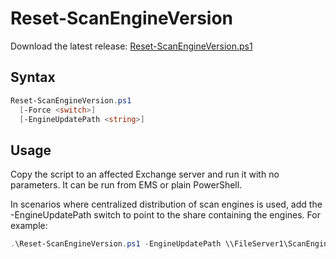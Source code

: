 # Reset-ScanEngineVersion

Download the latest release: [Reset-ScanEngineVersion.ps1](https://github.com/microsoft/CSS-Exchange/releases/latest/download/Reset-ScanEngineVersion.ps1)

## Syntax

```powershell
Reset-ScanEngineVersion.ps1
  [-Force <switch>]
  [-EngineUpdatePath <string>]
```

## Usage

Copy the script to an affected Exchange server and run it with no parameters. It can be run from EMS or plain PowerShell.

In scenarios where centralized distribution of scan engines is used, add the -EngineUpdatePath switch to point to the share containing the engines. For example:

```powershell
.\Reset-ScanEngineVersion.ps1 -EngineUpdatePath \\FileServer1\ScanEngineUpdates
```

